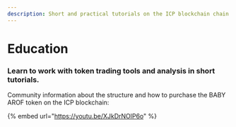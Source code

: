```yaml
---
description: Short and practical tutorials on the ICP blockchain chain
---
```


# Education

### **Learn to work with token trading tools and analysis in short tutorials.**

Community information about the structure and how to purchase the BABY AROF token on the ICP blockchain:

{% embed url="https://youtu.be/XJkDrNOlP6o" %}
